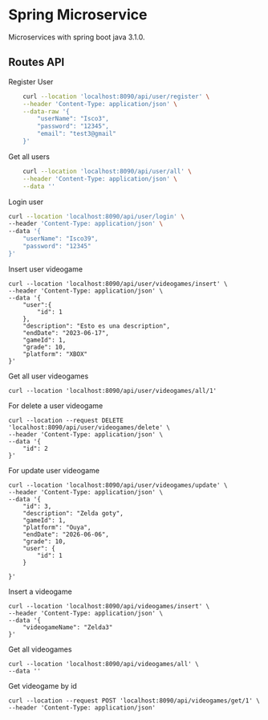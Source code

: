 
# Spring Microservice

Microservices with spring boot java 3.1.0.




## Routes API

Register User

```bash
    curl --location 'localhost:8090/api/user/register' \
    --header 'Content-Type: application/json' \
    --data-raw '{
        "userName": "Isco3",
        "password": "12345",
        "email": "test3@gmail"
    }'
```

Get all users

```bash
    curl --location 'localhost:8090/api/user/all' \
    --header 'Content-Type: application/json' \
    --data ''
```

Login user

```bash
curl --location 'localhost:8090/api/user/login' \
--header 'Content-Type: application/json' \
--data '{
    "userName": "Isco39",
    "password": "12345"
}'
```

Insert user videogame

```
curl --location 'localhost:8090/api/user/videogames/insert' \
--header 'Content-Type: application/json' \
--data '{
    "user":{
        "id": 1
    },
    "description": "Esto es una description",
    "endDate": "2023-06-17",
    "gameId": 1,
    "grade": 10,
    "platform": "XBOX"
}'
```

Get all user videogames

```
curl --location 'localhost:8090/api/user/videogames/all/1'
```

For delete a user videogame

```
curl --location --request DELETE 'localhost:8090/api/user/videogames/delete' \
--header 'Content-Type: application/json' \
--data '{
    "id": 2
}'
```

For update user videogame

```
curl --location 'localhost:8090/api/user/videogames/update' \
--header 'Content-Type: application/json' \
--data '{
    "id": 3,
    "description": "Zelda goty",
    "gameId": 1,
    "platform": "Ouya",
    "endDate": "2026-06-06",
    "grade": 10,
    "user": {
        "id": 1
    }
        
}'
```

Insert a videogame

```
curl --location 'localhost:8090/api/videogames/insert' \
--header 'Content-Type: application/json' \
--data '{
    "videogameName": "Zelda3"
}'
```

Get all videogames

```
curl --location 'localhost:8090/api/videogames/all' \
--data ''
```

Get videogame by id

```
curl --location --request POST 'localhost:8090/api/videogames/get/1' \
--header 'Content-Type: application/json'
```


